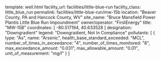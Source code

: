 template: well.html
facility_url: facilities/little-blue-run
facility_class: little_blue_run
permalink: facilities/little-blue-run/mw-15b
location: "Beaver County, PA and Hancock County, WV"
site_name: "Bruce Mansfield Power Plantís Little Blue Run Impoundment"
owner/operator: "FirstEnergy"
title: "MW-15B"
coordinates: [
  -80.517194,
  40.633528
]
designation: "Downgradient"
legend: "Downgradient, Not In Compliance"
pollutants: [
  {
  type: "As",
  name: "Arsenic",
  health_base_standard_exceeded: "MCL",
  number_of_times_in_exceedance: "4",
  number_of_times_monitored: "8",
  max_exceedance_amount: "0.031",
  max_allowable_amount: "0.01",
  unit_of_measurement: "mg/l"
  }
]
